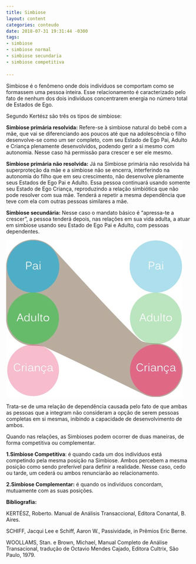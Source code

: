 ```yaml
---
title: Simbiose
layout: content
categories: conteudo
date: 2018-07-31 19:31:44 -0300
tags:
- simbiose
- simbiose normal
- simbiose secundaria
- simbiose competitiva

---
```

Simbiose é o fenômeno onde dois indivíduos se comportam como se formassem uma pessoa inteira. Esse relacionamento é caracterizado pelo fato de nenhum dos dois indivíduos concentrarem energia no número total de Estados de Ego. 

Segundo Kertész são três os tipos de simbiose:

**Simbiose primária resolvida:** Refere-se à simbiose natural do bebê com a mãe, que vai se diferenciando aos poucos até que na adolescência o filho desenvolve-se como um ser completo, com seu Estado de Ego Pai, Adulto e Criança plenamente desenvolvidos, podendo gerir a si mesmo com autonomia. Nesse caso há permissão para crescer e ser ele mesmo.

**Simbiose primária não resolvida:** Já na Simbiose primária não resolvida há superproteção da mãe e a simbiose não se encerra, interferindo na autonomia do filho que em seu crescimento, não desenvolve plenamente seus Estados de Ego Pai e Adulto. Essa pessoa continuará usando somente seu Estado de Ego Criança, reproduzindo a relação simbiótica que não pode resolver com sua mãe. Tenderá a repetir a mesma dependência que teve com ela com outras pessoas similares a mãe.

**Simbiose secundária:** Nesse caso o mandato básico é “apressa-te a crescer”, a pessoa tenderá depois, nas relações em sua vida adulta, a atuar em simbiose usando seu Estado de Ego Pai e Adulto, com pessoas dependentes.

![](/media/Simbiose.jpg)

Trata-se de uma relação de dependência causada pelo fato de que ambas as pessoas que a integram não consideram a opção de serem pessoas completas em si mesmas, inibindo a capacidade de desenvolvimento de ambos.

Quando nas relações, as Simbioses podem ocorrer de duas maneiras, de forma competitiva ou complementar. 

**1.Simbiose Competitiva**: é quando cada um dos indivíduos está competindo pela mesma posição na Simbiose. Ambos percebem a mesma posição como sendo preferível para definir a realidade. Nesse caso, cedo ou tarde, um cederá ou ambos renunciarão ao relacionamento.

**2.Simbiose Complementar:** é quando os indivíduos concordam, mutuamente com as suas posições. 

**Bibliografia:**

KERTÉSZ, Roberto. Manual de Análisis Transaccional, Editora Conantal, B. Aires. 

SCHIFF, Jacqui Lee e Schiff, Aaron W., Passividade, in Prêmios Eric Berne. 

WOOLLAMS, Stan. e Brown, Michael, Manual Completo de Análise Transacional, tradução de Octavio Mendes Cajado, Editora Cultrix, São Paulo, 1979.